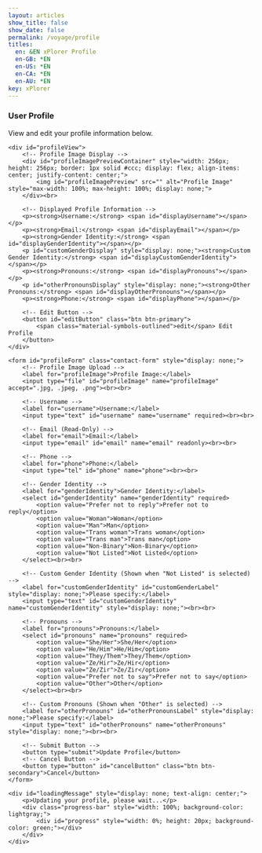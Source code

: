 ```yaml
---
layout: articles
show_title: false
show_date: false
permalink: /voyage/profile
titles:
  en: &EN xPlorer Profile
  en-GB: *EN
  en-US: *EN
  en-CA: *EN
  en-AU: *EN
key: xPlorer
---
```


<div class="p-5"></div>

<div class="form-container">
    <h3>User Profile</h3>
    <p id="editMessage">View and edit your profile information below.</p>

    <div id="profileView">
        <!-- Profile Image Display -->
        <div id="profileImagePreviewContainer" style="width: 256px; height: 256px; border: 1px solid #ccc; display: flex; align-items: center; justify-content: center;">
            <img id="profileImagePreview" src="" alt="Profile Image" style="max-width: 100%; max-height: 100%; display: none;">
        </div><br>

        <!-- Displayed Profile Information -->
        <p><strong>Username:</strong> <span id="displayUsername"></span></p>
        <p><strong>Email:</strong> <span id="displayEmail"></span></p>
        <p><strong>Gender Identity:</strong> <span id="displayGenderIdentity"></span></p>
        <p id="customGenderDisplay" style="display: none;"><strong>Custom Gender Identity:</strong> <span id="displayCustomGenderIdentity"></span></p>
        <p><strong>Pronouns:</strong> <span id="displayPronouns"></span></p>
        <p id="otherPronounsDisplay" style="display: none;"><strong>Other Pronouns:</strong> <span id="displayOtherPronouns"></span></p>
        <p><strong>Phone:</strong> <span id="displayPhone"></span></p>

        <!-- Edit Button -->
        <button id="editButton" class="btn btn-primary">
            <span class="material-symbols-outlined">edit</span> Edit Profile
        </button>
    </div>

    <form id="profileForm" class="contact-form" style="display: none;">
        <!-- Profile Image Upload -->
        <label for="profileImage">Profile Image:</label>
        <input type="file" id="profileImage" name="profileImage" accept=".jpg, .jpeg, .png"><br><br>

        <!-- Username -->
        <label for="username">Username:</label>
        <input type="text" id="username" name="username" required><br><br>

        <!-- Email (Read-Only) -->
        <label for="email">Email:</label>
        <input type="email" id="email" name="email" readonly><br><br>

        <!-- Phone -->
        <label for="phone">Phone:</label>
        <input type="tel" id="phone" name="phone"><br><br>

        <!-- Gender Identity -->
        <label for="genderIdentity">Gender Identity:</label>
        <select id="genderIdentity" name="genderIdentity" required>
            <option value="Prefer not to reply">Prefer not to reply</option>
            <option value="Woman">Woman</option>
            <option value="Man">Man</option>
            <option value="Trans woman">Trans woman</option>
            <option value="Trans man">Trans man</option>
            <option value="Non-Binary">Non-Binary</option>
            <option value="Not Listed">Not Listed</option>
        </select><br><br>

        <!-- Custom Gender Identity (Shown when "Not Listed" is selected) -->
        <label for="customGenderIdentity" id="customGenderLabel" style="display: none;">Please specify:</label>
        <input type="text" id="customGenderIdentity" name="customGenderIdentity" style="display: none;"><br><br>

        <!-- Pronouns -->
        <label for="pronouns">Pronouns:</label>
        <select id="pronouns" name="pronouns" required>
            <option value="She/Her">She/Her</option>
            <option value="He/Him">He/Him</option>
            <option value="They/Them">They/Them</option>
            <option value="Ze/Hir">Ze/Hir</option>
            <option value="Ze/Zir">Ze/Zir</option>
            <option value="Prefer not to say">Prefer not to say</option>
            <option value="Other">Other</option>
        </select><br><br>

        <!-- Custom Pronouns (Shown when "Other" is selected) -->
        <label for="otherPronouns" id="otherPronounsLabel" style="display: none;">Please specify:</label>
        <input type="text" id="otherPronouns" name="otherPronouns" style="display: none;"><br><br>

        <!-- Submit Button -->
        <button type="submit">Update Profile</button>
        <!-- Cancel Button -->
        <button type="button" id="cancelButton" class="btn btn-secondary">Cancel</button>
    </form>

    <div id="loadingMessage" style="display: none; text-align: center;">
        <p>Updating your profile, please wait...</p>
        <div class="progress-bar" style="width: 100%; background-color: lightgray;">
            <div id="progress" style="width: 0%; height: 20px; background-color: green;"></div>
        </div>
    </div>
</div>

<script>
document.addEventListener('DOMContentLoaded', function() {
    const userId = localStorage.getItem('userId');
    if (!userId) {
        alert('No logged-in user found. Please log in first.');
        window.location.href = '/login';
        return;
    }

    // Fetch user data based on the userId
    fetch(`http://media.maar.world:3001/api/getUserProfile?userId=${userId}`)
        .then(response => response.json())
        .then(data => {
            console.log('Received user data:', data); // Log the received data for inspection

            // Populate display fields
            document.getElementById('displayUsername').innerText = data.username;
            document.getElementById('displayEmail').innerText = data.email;
            document.getElementById('displayGenderIdentity').innerText = data.genderIdentity || 'Not provided';
            document.getElementById('displayPronouns').innerText = data.pronouns || 'Not provided';
            document.getElementById('displayPhone').innerText = data.phone || 'Not provided';
            if (data.profileImage) {
                document.getElementById('profileImagePreview').src = `https://media.maar.world${data.profileImage}`;
                document.getElementById('profileImagePreview').style.display = 'block';
            }

            // Populate form fields (hidden until edit mode)
            document.getElementById('username').value = data.username || '';
            document.getElementById('email').value = data.email || '';
            document.getElementById('phone').value = data.phone || '';
            document.getElementById('genderIdentity').value = data.genderIdentity || '';
            document.getElementById('pronouns').value = data.pronouns || '';

            // Show/hide custom gender identity field
            if (data.genderIdentity === 'Not Listed') {
                document.getElementById('customGenderLabel').style.display = 'block';
                document.getElementById('customGenderIdentity').style.display = 'block';
                document.getElementById('customGenderIdentity').value = data.customGenderIdentity || '';
            }

            // Show/hide other pronouns field
            if (data.pronouns === 'Other') {
                document.getElementById('otherPronounsLabel').style.display = 'block';
                document.getElementById('otherPronouns').style.display = 'block';
                document.getElementById('otherPronouns').value = data.otherPronouns || '';
            }
        })
        .catch(error => console.error('Error fetching user data:', error));

    // Toggle edit mode
    document.getElementById('editButton').addEventListener('click', function() {
        document.getElementById('profileView').style.display = 'none';
        document.getElementById('profileForm').style.display = 'block';
    });

    // Cancel button functionality
    document.getElementById('cancelButton').addEventListener('click', function() {
        document.getElementById('profileForm').style.display = 'none';
        document.getElementById('profileView').style.display = 'block';
    });

    // Show/hide custom gender identity field based on selection
    document.getElementById('genderIdentity').addEventListener('change', function() {
        if (this.value === 'Not Listed') {
            document.getElementById('customGenderLabel').style.display = 'block';
            document.getElementById('customGenderIdentity').style.display = 'block';
        } else {
            document.getElementById('customGenderLabel').style.display = 'none';
            document.getElementById('customGenderIdentity').style.display = 'none';
        }
    });

    // Show/hide other pronouns field based on selection
    document.getElementById('pronouns').addEventListener('change', function() {
        if (this.value === 'Other') {
            document.getElementById('otherPronounsLabel').style.display = 'block';
            document.getElementById('otherPronouns').style.display = 'block';
        } else {
            document.getElementById('otherPronounsLabel').style.display = 'none';
            document.getElementById('otherPronouns').style.display = 'none';
        }
    });

    document.getElementById('profileForm').addEventListener('submit', function(event) {
        event.preventDefault();

        const username = document.getElementById('username').value.trim();
        if (username === '') {
            alert('Username cannot be empty');
            return;
        }

        const userId = localStorage.getItem('userId');
        console.log('Retrieved userId:', userId); // Debugging

        const formData = new FormData();
        formData.append('userId', userId); // Ensure userId is included
        formData.append('email', document.getElementById('email').value);
        formData.append('username', document.getElementById('username').value);
        formData.append('genderIdentity', document.getElementById('genderIdentity').value);
        if (document.getElementById('genderIdentity').value === 'Not Listed') {
            formData.append('customGenderIdentity', document.getElementById('customGenderIdentity').value);
        }
        formData.append('pronouns', document.getElementById('pronouns').value);
        if (document.getElementById('pronouns').value === 'Other') {
            formData.append('otherPronouns', document.getElementById('otherPronouns').value);
        }
        formData.append('phone', document.getElementById('phone').value);
        if (document.getElementById('profileImage').files[0]) {
            formData.append('profileImage', document.getElementById('profileImage').files[0]);
        }

        // Debugging: Log the FormData content
        for (let [key, value] of formData.entries()) {
            console.log(key, value);
        }

        fetch('http://media.maar.world:3001/api/updateUserProfile', {
            method: 'POST',
            body: formData
        })
        .then(response => response.json())
        .then(data => {
            if (data.success) {
                alert('Profile updated successfully!');
                window.location.reload();
            } else {
                alert('Failed to update profile: ' + data.message);
            }
        })
        .catch(error => {
            console.error('Error updating profile:', error);
            alert('An error occurred while updating your profile.');
        });
    });
});
</script>
